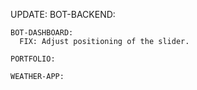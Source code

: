 UPDATE:
    BOT-BACKEND:

    BOT-DASHBOARD:
      FIX: Adjust positioning of the slider.

    PORTFOLIO:

    WEATHER-APP:
